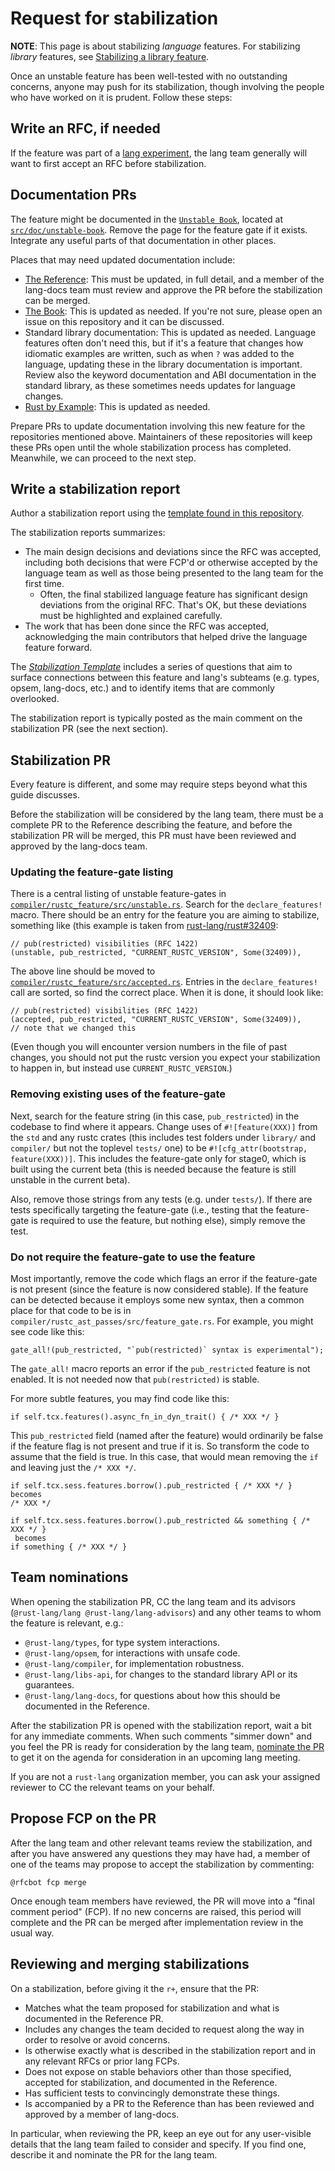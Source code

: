 # Request for stabilization

**NOTE**: This page is about stabilizing *language* features. For stabilizing *library* features, see [Stabilizing a library feature].

[Stabilizing a library feature]: ./stability.md#stabilizing-a-library-feature

Once an unstable feature has been well-tested with no outstanding concerns, anyone may push for its stabilization, though involving the people who have worked on it is prudent. Follow these steps:

## Write an RFC, if needed

If the feature was part of a [lang experiment], the lang team generally will want to first accept an RFC before stabilization.

[lang experiment]: https://lang-team.rust-lang.org/how_to/experiment.html

## Documentation PRs

<a id="updating-documentation"></a>

The feature might be documented in the [`Unstable Book`], located at [`src/doc/unstable-book`]. Remove the page for the feature gate if it exists. Integrate any useful parts of that documentation in other places.

Places that may need updated documentation include:

- [The Reference]: This must be updated, in full detail, and a member of the lang-docs team must review and approve the PR before the stabilization can be merged.
- [The Book]: This is updated as needed. If you're not sure, please open an issue on this repository and it can be discussed.
- Standard library documentation: This is updated as needed. Language features often don't need this, but if it's a feature that changes how idiomatic examples are written, such as when `?` was added to the language, updating these in the library documentation is important. Review also the keyword documentation and ABI documentation in the standard library, as these sometimes needs updates for language changes.
- [Rust by Example]: This is updated as needed.

Prepare PRs to update documentation involving this new feature for the repositories mentioned above. Maintainers of these repositories will keep these PRs open until the whole stabilization process has completed. Meanwhile, we can proceed to the next step.

## Write a stabilization report

Author a stabilization report using the [template found in this repository][srt].

The stabilization reports summarizes:

- The main design decisions and deviations since the RFC was accepted, including both decisions that were FCP'd or otherwise accepted by the language team as well as those being presented to the lang team for the first time.
    - Often, the final stabilized language feature has significant design deviations from the original RFC. That's OK, but these deviations must be highlighted and explained carefully.
- The work that has been done since the RFC was accepted, acknowledging the main contributors that helped drive the language feature forward.

The [*Stabilization Template*][srt] includes a series of questions that aim to surface connections between this feature and lang's subteams (e.g. types, opsem, lang-docs, etc.) and to identify items that are commonly overlooked.

[srt]: ./stabilization_report_template.md

The stabilization report is typically posted as the main comment on the stabilization PR (see the next section).

## Stabilization PR

Every feature is different, and some may require steps beyond what this guide discusses.

Before the stabilization will be considered by the lang team, there must be a complete PR to the Reference describing the feature, and before the stabilization PR will be merged, this PR must have been reviewed and approved by the lang-docs team.

### Updating the feature-gate listing

There is a central listing of unstable feature-gates in [`compiler/rustc_feature/src/unstable.rs`]. Search for the `declare_features!`  macro. There should be an entry for the feature you are aiming to stabilize, something like (this example is taken from [rust-lang/rust#32409]:

```rust,ignore
// pub(restricted) visibilities (RFC 1422)
(unstable, pub_restricted, "CURRENT_RUSTC_VERSION", Some(32409)),
```

The above line should be moved to [`compiler/rustc_feature/src/accepted.rs`]. Entries in the `declare_features!` call are sorted, so find the correct place. When it is done, it should look like:

```rust,ignore
// pub(restricted) visibilities (RFC 1422)
(accepted, pub_restricted, "CURRENT_RUSTC_VERSION", Some(32409)),
// note that we changed this
```

(Even though you will encounter version numbers in the file of past changes, you should not put the rustc version you expect your stabilization to happen in, but instead use `CURRENT_RUSTC_VERSION`.)

### Removing existing uses of the feature-gate

Next, search for the feature string (in this case, `pub_restricted`) in the codebase to find where it appears. Change uses of `#![feature(XXX)]` from the `std` and any rustc crates (this includes test folders under `library/` and `compiler/` but not the toplevel `tests/` one) to be `#![cfg_attr(bootstrap, feature(XXX))]`. This includes the feature-gate only for stage0, which is built using the current beta (this is needed because the feature is still unstable in the current beta).

Also, remove those strings from any tests (e.g. under `tests/`). If there are tests specifically targeting the feature-gate (i.e., testing that the feature-gate is required to use the feature, but nothing else), simply remove the test.

### Do not require the feature-gate to use the feature

Most importantly, remove the code which flags an error if the feature-gate is not present (since the feature is now considered stable). If the feature can be detected because it employs some new syntax, then a common place for that code to be is in `compiler/rustc_ast_passes/src/feature_gate.rs`. For example, you might see code like this:

```rust,ignore
gate_all!(pub_restricted, "`pub(restricted)` syntax is experimental");
```

The `gate_all!` macro reports an error if the `pub_restricted` feature is not enabled. It is not needed now that `pub(restricted)` is stable.

For more subtle features, you may find code like this:

```rust,ignore
if self.tcx.features().async_fn_in_dyn_trait() { /* XXX */ }
```

This `pub_restricted` field (named after the feature) would ordinarily be false if the feature flag is not present and true if it is. So transform the code to assume that the field is true. In this case, that would mean removing the `if` and leaving just the `/* XXX */`.

```rust,ignore
if self.tcx.sess.features.borrow().pub_restricted { /* XXX */ }
becomes
/* XXX */

if self.tcx.sess.features.borrow().pub_restricted && something { /* XXX */ }
 becomes
if something { /* XXX */ }
```

[rust-lang/rust#32409]: https://github.com/rust-lang/rust/issues/32409
[std-guide-stabilization]: https://std-dev-guide.rust-lang.org/feature-lifecycle/stabilization.html
[src-version]: https://github.com/rust-lang/rust/blob/master/src/version
[forge-versions]: https://forge.rust-lang.org/#current-release-versions
[forge-release-process]: https://forge.rust-lang.org/release/process.html
[`compiler/rustc_feature`]: https://doc.rust-lang.org/nightly/nightly-rustc/rustc_feature/index.html
[`compiler/rustc_feature/src/accepted.rs`]: https://github.com/rust-lang/rust/tree/master/compiler/rustc_feature/src/accepted.rs
[`compiler/rustc_feature/src/unstable.rs`]: https://github.com/rust-lang/rust/tree/master/compiler/rustc_feature/src/unstable.rs
[The Reference]: https://github.com/rust-lang/reference
[The Book]: https://github.com/rust-lang/book
[Rust by Example]: https://github.com/rust-lang/rust-by-example
[`Unstable Book`]: https://doc.rust-lang.org/unstable-book/index.html
[`src/doc/unstable-book`]: https://github.com/rust-lang/rust/tree/master/src/doc/unstable-book

## Team nominations

When opening the stabilization PR, CC the lang team and its advisors (`@rust-lang/lang @rust-lang/lang-advisors`) and any other teams to whom the feature is relevant, e.g.:

- `@rust-lang/types`, for type system interactions.
- `@rust-lang/opsem`, for interactions with unsafe code.
- `@rust-lang/compiler`, for implementation robustness.
- `@rust-lang/libs-api`, for changes to the standard library API or its guarantees.
- `@rust-lang/lang-docs`, for questions about how this should be documented in the Reference.

After the stabilization PR is opened with the stabilization report, wait a bit for any immediate comments. When such comments "simmer down" and you feel the PR is ready for consideration by the lang team, [nominate the PR](https://lang-team.rust-lang.org/how_to/nominate.html) to get it on the agenda for consideration in an upcoming lang meeting.

If you are not a `rust-lang` organization member, you can ask your assigned reviewer to CC the relevant teams on your behalf.

## Propose FCP on the PR

After the lang team and other relevant teams review the stabilization, and after you have answered any questions they may have had, a member of one of the teams may propose to accept the stabilization by commenting:

```text
@rfcbot fcp merge
```

Once enough team members have reviewed, the PR will move into a "final comment period" (FCP). If no new concerns are raised, this period will complete and the PR can be merged after implementation review in the usual way.

## Reviewing and merging stabilizations

On a stabilization, before giving it the `r+`, ensure that the PR:

- Matches what the team proposed for stabilization and what is documented in the Reference PR.
- Includes any changes the team decided to request along the way in order to resolve or avoid concerns.
- Is otherwise exactly what is described in the stabilization report and in any relevant RFCs or prior lang FCPs.
- Does not expose on stable behaviors other than those specified, accepted for stabilization, and documented in the Reference.
- Has sufficient tests to convincingly demonstrate these things.
- Is accompanied by a PR to the Reference than has been reviewed and approved by a member of lang-docs.

In particular, when reviewing the PR, keep an eye out for any user-visible details that the lang team failed to consider and specify. If you find one, describe it and nominate the PR for the lang team.
